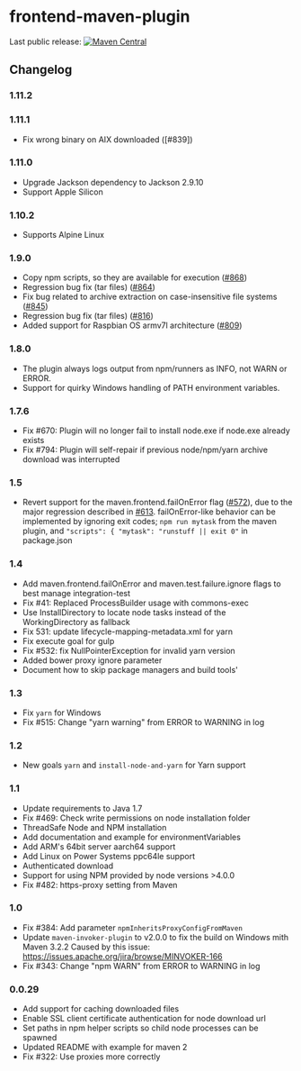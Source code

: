 # frontend-maven-plugin

Last public release: [![Maven Central](https://maven-badges.herokuapp.com/maven-central/com.github.eirslett/frontend-maven-plugin/badge.svg?style=flat)](https://maven-badges.herokuapp.com/maven-central/com.github.eirslett/frontend-maven-plugin/)

## Changelog

### 1.11.2


### 1.11.1

* Fix wrong binary on AIX downloaded ([#839])

### 1.11.0

* Upgrade Jackson dependency to Jackson 2.9.10
* Support Apple Silicon

### 1.10.2

* Supports Alpine Linux

### 1.9.0

* Copy npm scripts, so they are available for execution ([#868](https://github.com/eirslett/frontend-maven-plugin/pull/868))
* Regression bug fix (tar files) ([#864](https://github.com/eirslett/frontend-maven-plugin/pull/864))
* Fix bug related to archive extraction on case-insensitive file systems ([#845](https://github.com/eirslett/frontend-maven-plugin/pull/843))
* Regression bug fix (tar files) ([#816](https://github.com/eirslett/frontend-maven-plugin/pull/816))
* Added support for Raspbian OS armv7l architecture ([#809](https://github.com/eirslett/frontend-maven-plugin/pull/809))

### 1.8.0

* The plugin always logs output from npm/runners as INFO, not WARN or ERROR.
* Support for quirky Windows handling of PATH environment variables.

### 1.7.6

* Fix #670: Plugin will no longer fail to install node.exe if node.exe already exists 
* Fix #794: Plugin will self-repair if previous node/npm/yarn archive download was interrupted

### 1.5

* Revert support for the maven.frontend.failOnError flag ([#572](https://github.com/eirslett/frontend-maven-plugin/pull/572)), due to
the major regression described in [#613](https://github.com/eirslett/frontend-maven-plugin/issues/613).
failOnError-like behavior can be implemented by ignoring exit codes;
`npm run mytask` from the maven plugin, and `"scripts": { "mytask": "runstuff || exit 0"` in package.json

### 1.4

* Add maven.frontend.failOnError and maven.test.failure.ignore flags to best manage integration-test
* Fix #41: Replaced ProcessBuilder usage with commons-exec
* Use InstallDirectory to locate node tasks instead of the WorkingDirectory as fallback
* Fix 531: update lifecycle-mapping-metadata.xml for yarn
* Fix execute goal for gulp
* Fix #532: fix NullPointerException for invalid yarn version
* Added bower proxy ignore parameter
* Document how to skip package managers and build tools'

### 1.3

* Fix `yarn` for Windows
* Fix #515: Change "yarn warning" from ERROR to WARNING in log

### 1.2

* New goals `yarn` and `install-node-and-yarn` for Yarn support 

### 1.1

* Update requirements to Java 1.7
* Fix #469: Check write permissions on node installation folder
* ThreadSafe Node and NPM installation
* Add documentation and example for environmentVariables 
* Add ARM's 64bit server aarch64 support
* Add Linux on Power Systems ppc64le support
* Authenticated download
* Support for using NPM provided by node versions >4.0.0
* Fix #482: https-proxy setting from Maven

### 1.0

* Fix #384: Add parameter `npmInheritsProxyConfigFromMaven` 
* Update `maven-invoker-plugin` to v2.0.0 to fix the build on Windows mith Maven 3.2.2
  Caused by this issue: https://issues.apache.org/jira/browse/MINVOKER-166
* Fix #343: Change "npm WARN" from ERROR to WARNING in log


### 0.0.29

* Add support for caching downloaded files
* Enable SSL client certificate authentication for node download url
* Set paths in npm helper scripts so child node processes can be spawned
* Updated README with example for maven 2
* Fix #322: Use proxies more correctly

